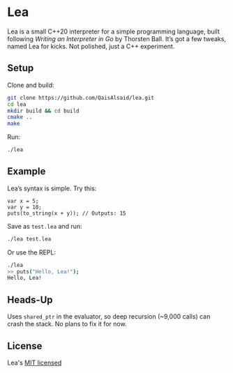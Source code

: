 # Lea

Lea is a small C++20 interpreter for a simple programming language, built following *Writing an Interpreter in Go* by Thorsten Ball. It’s got a few tweaks, named Lea for kicks. Not polished, just a C++ experiment.

## Setup

Clone and build:

```bash
git clone https://github.com/QaisAlsaid/lea.git
cd lea
mkdir build && cd build
cmake ..
make
```

Run:

```bash
./lea
```

## Example

Lea’s syntax is simple. Try this:

```lea
var x = 5;
var y = 10;
puts(to_string(x + y)); // Outputs: 15
```

Save as `test.lea` and run:

```bash
./lea test.lea
```

Or use the REPL:

```bash
./lea
>> puts("Hello, Lea!");
Hello, Lea!
```

## Heads-Up

Uses `shared_ptr` in the evaluator, so deep recursion (\~9,000 calls) can crash the stack. No plans to fix it for now.

## License
Lea's [MIT licensed](LICENSE)
